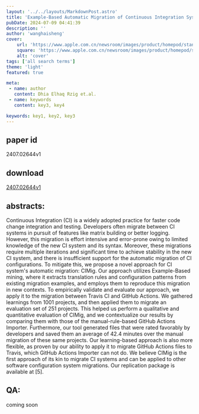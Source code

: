 ```yaml
---
layout: '../../layouts/MarkdownPost.astro'
title: 'Example-Based Automatic Migration of Continuous Integration Systems'
pubDate: 2024-07-09 04:41:39
description: ''
author: 'wanghaisheng'
cover:
    url: 'https://www.apple.com.cn/newsroom/images/product/homepod/standard/Apple-HomePod-hero-230118_big.jpg.large_2x.jpg'
    square: 'https://www.apple.com.cn/newsroom/images/product/homepod/standard/Apple-HomePod-hero-230118_big.jpg.large_2x.jpg'
    alt: 'cover'
tags: ['all search terms'] 
theme: 'light'
featured: true

meta:
 - name: author
   content: Dhia Elhaq Rzig et.al.
 - name: keywords
   content: key3, key4

keywords: key1, key2, key3
---
```


## paper id
2407.02644v1
## download
[2407.02644v1](http://arxiv.org/abs/2407.02644v1)
## abstracts:
Continuous Integration (CI) is a widely adopted practice for faster code change integration and testing. Developers often migrate between CI systems in pursuit of features like matrix building or better logging. However, this migration is effort intensive and error-prone owing to limited knowledge of the new CI system and its syntax. Moreover, these migrations require multiple iterations and significant time to achieve stability in the new CI system, and there is insufficient support for the automatic migration of CI configurations.   To mitigate this, we propose a novel approach for CI system's automatic migration: CIMig. Our approach utilizes Example-Based mining, where it extracts translation rules and configuration patterns from existing migration examples, and employs them to reproduce this migration in new contexts. To empirically validate and evaluate our approach, we apply it to the migration between Travis CI and GitHub Actions. We gathered learnings from 1001 projects, and then applied them to migrate an evaluation set of 251 projects. This helped us perform a qualitative and quantitative evaluation of CIMig, and we contextualize our results by comparing them with those of the manual-rule-based GitHub Actions Importer. Furthermore, our tool generated files that were rated favorably by developers and saved them an average of 42.4 minutes over the manual migration of these same projects. Our learning-based approach is also more flexible, as proven by our ability to apply it to migrate GitHub Actions files to Travis, which GitHub Actions Importer can not do. We believe CIMig is the first approach of its kin to migrate CI systems and can be applied to other software configuration system migrations. Our replication package is available at [5].
## QA:
coming soon
